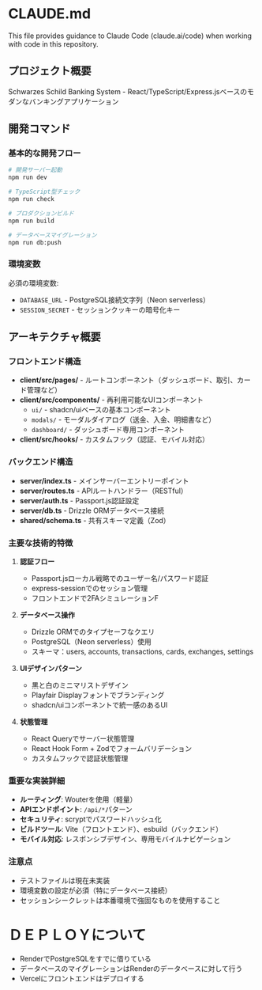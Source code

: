 # CLAUDE.md

This file provides guidance to Claude Code (claude.ai/code) when working with code in this repository.

## プロジェクト概要
Schwarzes Schild Banking System - React/TypeScript/Express.jsベースのモダンなバンキングアプリケーション

## 開発コマンド

### 基本的な開発フロー
```bash
# 開発サーバー起動
npm run dev

# TypeScript型チェック
npm run check

# プロダクションビルド
npm run build

# データベースマイグレーション
npm run db:push
```

### 環境変数
必須の環境変数:
- `DATABASE_URL` - PostgreSQL接続文字列（Neon serverless）
- `SESSION_SECRET` - セッションクッキーの暗号化キー

## アーキテクチャ概要

### フロントエンド構造
- **client/src/pages/** - ルートコンポーネント（ダッシュボード、取引、カード管理など）
- **client/src/components/** - 再利用可能なUIコンポーネント
  - `ui/` - shadcn/uiベースの基本コンポーネント
  - `modals/` - モーダルダイアログ（送金、入金、明細書など）
  - `dashboard/` - ダッシュボード専用コンポーネント
- **client/src/hooks/** - カスタムフック（認証、モバイル対応）

### バックエンド構造
- **server/index.ts** - メインサーバーエントリーポイント
- **server/routes.ts** - APIルートハンドラー（RESTful）
- **server/auth.ts** - Passport.js認証設定
- **server/db.ts** - Drizzle ORMデータベース接続
- **shared/schema.ts** - 共有スキーマ定義（Zod）

### 主要な技術的特徴

1. **認証フロー**
   - Passport.jsローカル戦略でのユーザー名/パスワード認証
   - express-sessionでのセッション管理
   - フロントエンドで2FAシミュレーションF

2. **データベース操作**
   - Drizzle ORMでのタイプセーフなクエリ
   - PostgreSQL（Neon serverless）使用
   - スキーマ：users, accounts, transactions, cards, exchanges, settings

3. **UIデザインパターン**
   - 黒と白のミニマリストデザイン
   - Playfair Displayフォントでブランディング
   - shadcn/uiコンポーネントで統一感のあるUI

4. **状態管理**
   - React Queryでサーバー状態管理
   - React Hook Form + Zodでフォームバリデーション
   - カスタムフックで認証状態管理

### 重要な実装詳細

- **ルーティング**: Wouterを使用（軽量）
- **APIエンドポイント**: `/api/*`パターン
- **セキュリティ**: scryptでパスワードハッシュ化
- **ビルドツール**: Vite（フロントエンド）、esbuild（バックエンド）
- **モバイル対応**: レスポンシブデザイン、専用モバイルナビゲーション

### 注意点
- テストファイルは現在未実装
- 環境変数の設定が必須（特にデータベース接続）
- セッションシークレットは本番環境で強固なものを使用すること

# ＤＥＰＬＯＹについて
- RenderでPostgreSQLをすでに借りている
- データベースのマイグレーションはRenderのデータベースに対して行う
- Vercelにフロントエンドはデプロイする